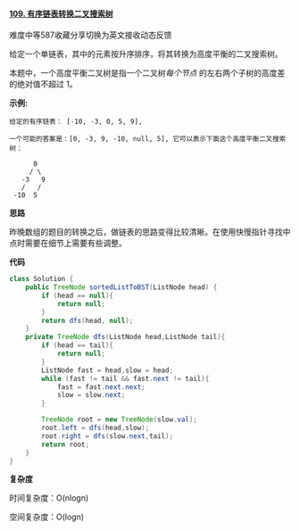 #### [109. 有序链表转换二叉搜索树](https://leetcode-cn.com/problems/convert-sorted-list-to-binary-search-tree/)

难度中等587收藏分享切换为英文接收动态反馈

给定一个单链表，其中的元素按升序排序，将其转换为高度平衡的二叉搜索树。

本题中，一个高度平衡二叉树是指一个二叉树*每个节点* 的左右两个子树的高度差的绝对值不超过 1。

**示例:**

```
给定的有序链表： [-10, -3, 0, 5, 9],

一个可能的答案是：[0, -3, 9, -10, null, 5], 它可以表示下面这个高度平衡二叉搜索树：

      0
     / \
   -3   9
   /   /
 -10  5
```



**思路**

昨晚数组的题目的转换之后，做链表的思路变得比较清晰。在使用快慢指针寻找中点时需要在细节上需要有些调整。

**代码**

```java
class Solution {
    public TreeNode sortedListToBST(ListNode head) {
        if (head == null){
            return null;
        }
        return dfs(head, null);
    }
    private TreeNode dfs(ListNode head,ListNode tail){
        if (head == tail){
            return null;
        }
        ListNode fast = head,slow = head;
        while (fast != tail && fast.next != tail){
            fast = fast.next.next;
            slow = slow.next;
        }

        TreeNode root = new TreeNode(slow.val);
        root.left = dfs(head,slow);
        root.right = dfs(slow.next,tail);
        return root;
    }
}
```

**复杂度**

时间复杂度：O(nlogn)

空间复杂度：O(logn)
